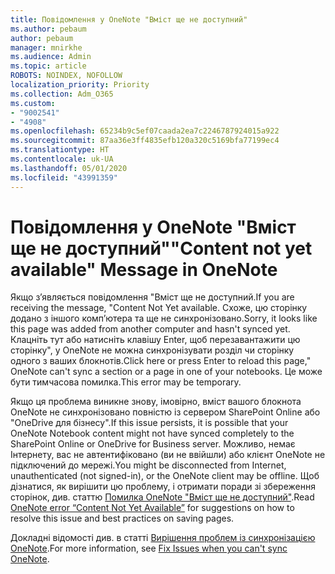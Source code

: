 ```yaml
---
title: Повідомлення у OneNote "Вміст ще не доступний"
ms.author: pebaum
author: pebaum
manager: mnirkhe
ms.audience: Admin
ms.topic: article
ROBOTS: NOINDEX, NOFOLLOW
localization_priority: Priority
ms.collection: Adm_O365
ms.custom:
- "9002541"
- "4908"
ms.openlocfilehash: 65234b9c5ef07caada2ea7c2246787924015a922
ms.sourcegitcommit: 87aa36e3ff4835efb120a320c5169bfa77199ec4
ms.translationtype: HT
ms.contentlocale: uk-UA
ms.lasthandoff: 05/01/2020
ms.locfileid: "43991359"
---
```

# <a name="content-not-yet-available-message-in-onenote"></a><span data-ttu-id="a6533-102">Повідомлення у OneNote "Вміст ще не доступний"</span><span class="sxs-lookup"><span data-stu-id="a6533-102">"Content not yet available" Message in OneNote</span></span>

<span data-ttu-id="a6533-103">Якщо з’являється повідомлення "Вміст ще не доступний.</span><span class="sxs-lookup"><span data-stu-id="a6533-103">If you are receiving the message, "Content Not Yet available.</span></span> <span data-ttu-id="a6533-104">Схоже, цю сторінку додано з іншого комп’ютера та ще не синхронізовано.</span><span class="sxs-lookup"><span data-stu-id="a6533-104">Sorry, it looks like this page was added from another computer and hasn't synced yet.</span></span> <span data-ttu-id="a6533-105">Клацніть тут або натисніть клавішу Enter, щоб перезавантажити цю сторінку", у OneNote не можна синхронізувати розділ чи сторінку одного з ваших блокнотів.</span><span class="sxs-lookup"><span data-stu-id="a6533-105">Click here or press Enter to reload this page," OneNote can't sync a section or a page in one of your notebooks.</span></span> <span data-ttu-id="a6533-106">Це може бути тимчасова помилка.</span><span class="sxs-lookup"><span data-stu-id="a6533-106">This error may be temporary.</span></span>

<span data-ttu-id="a6533-107">Якщо ця проблема виникне знову, імовірно, вміст вашого блокнота OneNote не синхронізовано повністю із сервером SharePoint Online або "OneDrive для бізнесу".</span><span class="sxs-lookup"><span data-stu-id="a6533-107">If this issue persists, it is possible that your OneNote Notebook content might not have synced completely to the SharePoint Online or OneDrive for Business server.</span></span> <span data-ttu-id="a6533-108">Можливо, немає Інтернету, вас не автентифіковано (ви не ввійшли) або клієнт OneNote не підключений до мережі.</span><span class="sxs-lookup"><span data-stu-id="a6533-108">You might be disconnected from Internet, unauthenticated (not signed-in), or the OneNote client may be offline.</span></span> <span data-ttu-id="a6533-109">Щоб дізнатися, як вирішити цю проблему, і отримати поради зі збереження сторінок, див. статтю [Помилка OneNote "Вміст ще не доступний"](https://docs.microsoft.com/office/troubleshoot/onenote/onenote-error-content-not-yet-available).</span><span class="sxs-lookup"><span data-stu-id="a6533-109">Read [OneNote error “Content Not Yet Available”](https://docs.microsoft.com/office/troubleshoot/onenote/onenote-error-content-not-yet-available) for suggestions on how to resolve this issue and best practices on saving pages.</span></span>

<span data-ttu-id="a6533-110">Докладні відомості див. в статті [Вирішення проблем із синхронізацією OneNote](https://support.office.com/article/Fix-issues-when-you-can-t-sync-OneNote-299495ef-66d1-448f-90c1-b785a6968d45).</span><span class="sxs-lookup"><span data-stu-id="a6533-110">For more information, see [Fix Issues when you can't sync OneNote](https://support.office.com/article/Fix-issues-when-you-can-t-sync-OneNote-299495ef-66d1-448f-90c1-b785a6968d45).</span></span>
